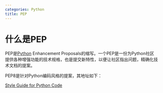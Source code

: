 ```yaml
---
categories: Python
title: PEP
---
```


# 什么是PEP

PEP是[Python](https://baike.baidu.com/item/Python) Enhancement Proposals的缩写。一个PEP是一份为Python社区提供各种增强功能的技术规格，也是提交新特性，以便让社区指出问题，精确化技术文档的提案。

PEP8是针对Python编码风格的提案，其地址如下：

[Style Guide for Python Code](https://www.python.org/dev/peps/pep-0008/)


  

